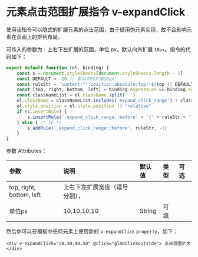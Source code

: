 # 元素点击范围扩展指令 v-expandClick

使用该指令可以隐式的扩展元素的点击范围，由于借用伪元素实现，故不会影响元素在页面上的排列布局。

可传入的参数为：上右下左扩展的范围，单位 px，默认向外扩展 `10px`。指令的代码如下：

```js
export default function (el, binding) {
    const s = document.styleSheets[document.styleSheets.length - 1]
    const DEFAULT = -10 // 默认向外扩展10px
    const ruleStr = `content:"";position:absolute;top:-${top || DEFAULT}px;bottom:-${bottom || DEFAULT}px;right:-${right || DEFAULT}px;left:-${left || DEFAULT}px;`
    const [top, right, bottom, left] = binding.expression && binding.expression.split(',') || []
    const classNameList = el.className.split(' ')
    el.className = classNameList.includes('expand_click_range') ? classNameList.join(' ') : [...classNameList, 'expand_click_range'].join(' ')
    el.style.position = el.style.position || "relative"
    if (s.insertRule) {
        s.insertRule('.expand_click_range::before' + '{' + ruleStr + '}', s.cssRules.length)
    } else { /* IE */
        s.addRule('.expand_click_range::before', ruleStr, -1)
    }
}
```

参数 Attributes：

| 参数                     | 说明                           | 默认值 | 类型 | 可选 |
| :----------------------- | :----------------------------- | :----- | :--- | :--- |
| top, right, bottom, left | 上右下左扩展宽度（逗号分割）， |        |      |      |
| 单位px                   | 10,10,10,10                    | String | 可填 |      |

然后你可以在模板中任何元素上使用新的 `v-expandClick` `property`，如下：

```vue
<div v-expandClick="20,30,40,50" @click="glabClickoutside"> 点击范围扩大</div>
```

